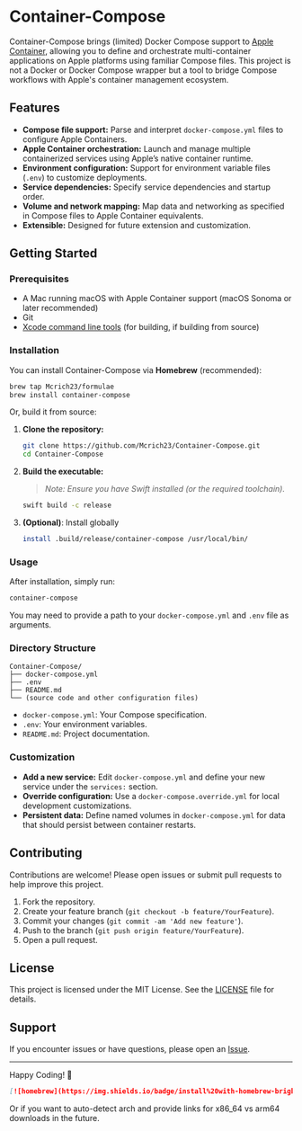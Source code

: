 # Container-Compose

Container-Compose brings (limited) Docker Compose support to [Apple Container](https://github.com/apple/container), allowing you to define and orchestrate multi-container applications on Apple platforms using familiar Compose files. This project is not a Docker or Docker Compose wrapper but a tool to bridge Compose workflows with Apple's container management ecosystem.

## Features

- **Compose file support:** Parse and interpret `docker-compose.yml` files to configure Apple Containers.
- **Apple Container orchestration:** Launch and manage multiple containerized services using Apple’s native container runtime.
- **Environment configuration:** Support for environment variable files (`.env`) to customize deployments.
- **Service dependencies:** Specify service dependencies and startup order.
- **Volume and network mapping:** Map data and networking as specified in Compose files to Apple Container equivalents.
- **Extensible:** Designed for future extension and customization.

## Getting Started

### Prerequisites

- A Mac running macOS with Apple Container support (macOS Sonoma or later recommended)
- Git
- [Xcode command line tools](https://developer.apple.com/xcode/resources/) (for building, if building from source)

### Installation

You can install Container-Compose via **Homebrew** (recommended):

```sh
brew tap Mcrich23/formulae
brew install container-compose
````

Or, build it from source:

1. **Clone the repository:**

   ```sh
   git clone https://github.com/Mcrich23/Container-Compose.git
   cd Container-Compose
   ```

2. **Build the executable:**

   > *Note: Ensure you have Swift installed (or the required toolchain).*

   ```sh
   swift build -c release
   ```

3. **(Optional)**: Install globally

   ```sh
   install .build/release/container-compose /usr/local/bin/
   ```

### Usage

After installation, simply run:

```sh
container-compose
```

You may need to provide a path to your `docker-compose.yml` and `.env` file as arguments.

### Directory Structure

```
Container-Compose/
├── docker-compose.yml
├── .env
├── README.md
└── (source code and other configuration files)
```

* `docker-compose.yml`: Your Compose specification.
* `.env`: Your environment variables.
* `README.md`: Project documentation.

### Customization

* **Add a new service:** Edit `docker-compose.yml` and define your new service under the `services:` section.
* **Override configuration:** Use a `docker-compose.override.yml` for local development customizations.
* **Persistent data:** Define named volumes in `docker-compose.yml` for data that should persist between container restarts.

## Contributing

Contributions are welcome! Please open issues or submit pull requests to help improve this project.

1. Fork the repository.
2. Create your feature branch (`git checkout -b feature/YourFeature`).
3. Commit your changes (`git commit -am 'Add new feature'`).
4. Push to the branch (`git push origin feature/YourFeature`).
5. Open a pull request.

## License

This project is licensed under the MIT License. See the [LICENSE](LICENSE) file for details.

## Support

If you encounter issues or have questions, please open an [Issue](https://github.com/Mcrich23/Container-Compose/issues).

---

Happy Coding! 🚀

```markdown
[![homebrew](https://img.shields.io/badge/install%20with-homebrew-brightgreen)](https://github.com/Mcrich23/homebrew-formulae)
````

Or if you want to auto-detect arch and provide links for x86\_64 vs arm64 downloads in the future.
